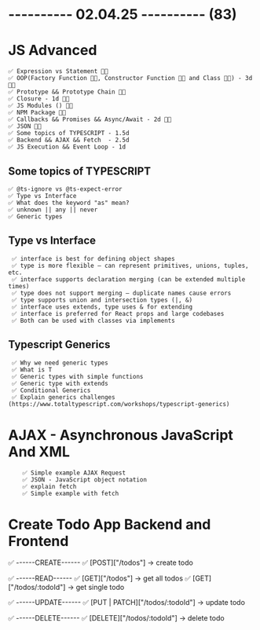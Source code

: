 # ---------- 02.04.25 ---------- (83)

# JS Advanced

    ✅ Expression vs Statement 👍🏻
    ✅ OOP(Factory Function 👍🏻, Constructor Function 👍🏻 and Class 👍🏻) - 3d 👍🏻
    ✅ Prototype && Prototype Chain 👍🏻
    ✅ Closure - 1d 👍🏻
    ✅ JS Modules () 👍🏻
    ✅ NPM Package 👍🏻
    ✅ Callbacks && Promises && Async/Await - 2d 👍🏻
    ✅ JSON 👍🏻
    ✅ Some topics of TYPESCRIPT - 1.5d
    ✅ Backend && AJAX && Fetch  - 2.5d
    ✅ JS Execution && Event Loop - 1d

## Some topics of TYPESCRIPT

    ✅ @ts-ignore vs @ts-expect-error
    ✅ Type vs Interface
    ✅ What does the keyword "as" mean?
    ✅ unknown || any || never
    ✅ Generic types

## Type vs Interface

     ✅ interface is best for defining object shapes
     ✅ type is more flexible — can represent primitives, unions, tuples, etc.
     ✅ interface supports declaration merging (can be extended multiple times)
     ✅ type does not support merging — duplicate names cause errors
     ✅ type supports union and intersection types (|, &)
     ✅ interface uses extends, type uses & for extending
     ✅ interface is preferred for React props and large codebases
     ✅ Both can be used with classes via implements

## Typescript Generics

     ✅ Why we need generic types
     ✅ What is T
     ✅ Generic types with simple functions
     ✅ Generic type with extends
     ✅ Conditional Generics
     ✅ Explain generics challenges (https://www.totaltypescript.com/workshops/typescript-generics)

# AJAX - Asynchronous JavaScript And XML

        ✅ Simple example AJAX Request
        ✅ JSON - JavaScript object notation
        ✅ explain fetch
        ✅ Simple example with fetch

# Create Todo App Backend and Frontend

✅ ------CREATE------
✅ [POST]["/todos"] -> create todo

✅ ------READ------
✅ [GET]["/todos"] -> get all todos
✅ [GET]["/todos/:todoId"] -> get single todo

✅ ------UPDATE------
✅ [PUT | PATCH]["/todos/:todoId"] -> update todo

✅ ------DELETE------
✅ [DELETE]["/todos/:todoId"] -> delete todo
